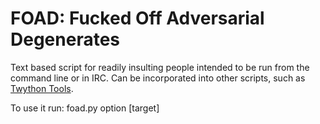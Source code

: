 FOAD: Fucked Off Adversarial Degenerates
========================================

Text based script for readily insulting people intended to be run from
the command line or in IRC.  Can be incorporated into other scripts,
such as [Twython Tools](https://github.com/adversary-org/twython-tools).

To use it run: foad.py option [target]
